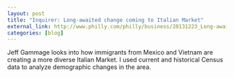 ```yaml
---
layout: post
title: "Inquirer: Long-awaited change coming to Italian Market"
external_link: http://www.philly.com/philly/business/20131223_Long-awaited_change_coming_to_Italian_Market.html
categories: [blog]
---
```


Jeff Gammage looks into how immigrants from Mexico and Vietnam are creating a more diverse Italian Market. I used current and historical Census data to analyze demographic changes in the area.